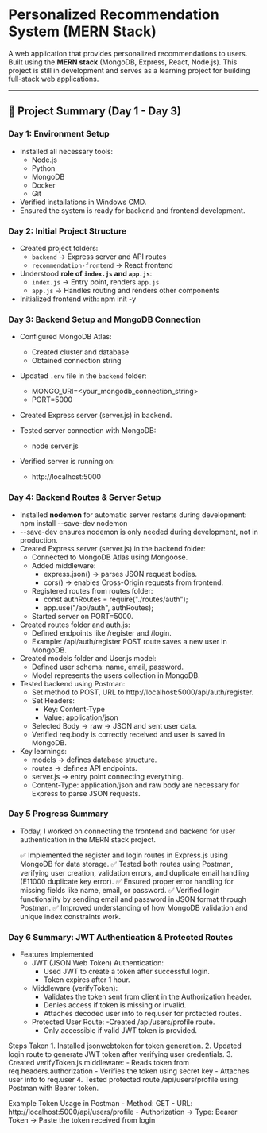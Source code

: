 # Personalized Recommendation System (MERN Stack)

A web application that provides personalized recommendations to users. Built using the **MERN stack** (MongoDB, Express, React, Node.js). This project is still in development and serves as a learning project for building full-stack web applications.

---

## 🌟 Project Summary (Day 1 - Day 3)

### **Day 1: Environment Setup**
- Installed all necessary tools:
  - Node.js
  - Python
  - MongoDB
  - Docker
  - Git
- Verified installations in Windows CMD.
- Ensured the system is ready for backend and frontend development.

### **Day 2: Initial Project Structure**
- Created project folders:
  - `backend` → Express server and API routes
  - `recommendation-frontend` → React frontend
- Understood **role of `index.js` and `app.js`**:
  - `index.js` → Entry point, renders `app.js`
  - `app.js` → Handles routing and renders other components
- Initialized frontend with:
npm init -y

### Day 3: Backend Setup and MongoDB Connection

- Configured MongoDB Atlas:
  - Created cluster and database
  - Obtained connection string

- Updated `.env` file in the `backend` folder:
    - MONGO_URI=<your_mongodb_connection_string>
    - PORT=5000

- Created Express server (server.js) in backend.
- Tested server connection with MongoDB:
    - node server.js
- Verified server is running on:
    - http://localhost:5000

### Day 4: Backend Routes & Server Setup

- Installed **nodemon** for automatic server restarts during development:
npm install --save-dev nodemon
- --save-dev ensures nodemon is only needed during development, not in production.
- Created Express server (server.js) in the backend folder:
    - Connected to MongoDB Atlas using Mongoose.
    - Added middleware:
        - express.json() → parses JSON request bodies.
        - cors() → enables Cross-Origin requests from frontend.
    - Registered routes from routes folder:
        - const authRoutes = require("./routes/auth");
        - app.use("/api/auth", authRoutes);
    - Started server on PORT=5000.
- Created routes folder and auth.js:
    - Defined endpoints like /register and /login.
    - Example: /api/auth/register POST route saves a new user in MongoDB.
- Created models folder and User.js model:
    - Defined user schema: name, email, password.
    - Model represents the users collection in MongoDB.
- Tested backend using Postman:
    - Set method to POST, URL to http://localhost:5000/api/auth/register.
    - Set Headers:
        - Key: Content-Type
        - Value: application/json
    - Selected Body → raw → JSON and sent user data.
    - Verified req.body is correctly received and user is saved in MongoDB.
- Key learnings:
    - models → defines database structure.
    - routes → defines API endpoints.
    - server.js → entry point connecting everything.
    - Content-Type: application/json and raw body are necessary for Express to parse JSON requests.


### Day 5 Progress Summary

- Today, I worked on connecting the frontend and backend for user authentication in the MERN stack project.

    ✅ Implemented the register and login routes in Express.js using MongoDB for data storage.
    ✅ Tested both routes using Postman, verifying user creation, validation errors, and duplicate email handling (E11000 duplicate key error).
    ✅ Ensured proper error handling for missing fields like name, email, or password.
    ✅ Verified login functionality by sending email and password in JSON format through Postman.
    ✅ Improved understanding of how MongoDB validation and unique index constraints work.

### Day 6 Summary: JWT Authentication & Protected Routes
- Features Implemented
    - JWT (JSON Web Token) Authentication:
        - Used JWT to create a token after successful login.
        - Token expires after 1 hour.
    - Middleware (verifyToken):
        - Validates the token sent from client in the Authorization header.
        - Denies access if token is missing or invalid.
        - Attaches decoded user info to req.user for protected routes.
    - Protected User Route:
        -Created /api/users/profile route.
        - Only accessible if valid JWT token is provided.

Steps Taken
    1. Installed jsonwebtoken for token generation.
    2. Updated login route to generate JWT token after verifying user credentials.
    3. Created verifyToken.js middleware:
        - Reads token from req.headers.authorization
        - Verifies the token using secret key
        - Attaches user info to req.user
    4. Tested protected route /api/users/profile using Postman with Bearer token.

Example Token Usage in Postman
    - Method: GET
    - URL: http://localhost:5000/api/users/profile
    - Authorization → Type: Bearer Token → Paste the token received from login
```bash
    